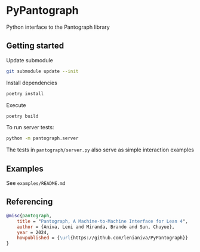 # PyPantograph

Python interface to the Pantograph library

## Getting started
Update submodule
``` bash
git submodule update --init
```
Install dependencies
```bash
poetry install
```

Execute
```bash
poetry build
```
To run server tests:
``` bash
python -m pantograph.server
```
The tests in `pantograph/server.py` also serve as simple interaction examples

## Examples

See `examples/README.md`

## Referencing

```bib
@misc{pantograph,
	title = "Pantograph, A Machine-to-Machine Interface for Lean 4",
	author = {Aniva, Leni and Miranda, Brando and Sun, Chuyue},
	year = 2024,
	howpublished = {\url{https://github.com/lenianiva/PyPantograph}}
}
```
